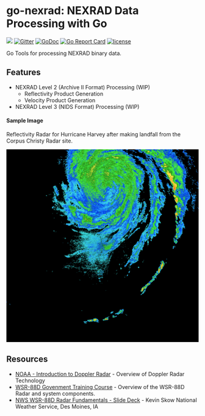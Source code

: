 # go-nexrad: NEXRAD Data Processing with Go

![](https://img.shields.io/badge/status-alpha-red.svg?style=flat-square)
[![Gitter](https://img.shields.io/gitter/room/bwiggs/go-nexrad.svg?style=flat-square)](https://gitter.im/bwiggs/go-nexrad)
[![GoDoc](http://img.shields.io/badge/go-documentation-blue.svg?style=flat-square)](http://godoc.org/github.com/bwiggs/go-nexrad)
[![Go Report Card](https://goreportcard.com/badge/github.com/bwiggs/go-nexrad?style=flat-square)](https://goreportcard.com/report/github.com/bwiggs/go-nexrad)
[![license](https://img.shields.io/github/license/bwiggs/go-nexrad.svg?style=flat-square)](https://raw.githubusercontent.com/bwiggs/go-nexrad/master/LICENSE)

Go Tools for processing NEXRAD binary data. 

## Features

- NEXRAD Level 2 (Archive II Format) Processing (WIP)
	- Reflectivity Product Generation
	- Velocity Product Generation
- NEXRAD Level 3 (NIDS Format) Processing (WIP)

#### Sample Image

Reflectivity Radar for Hurricane Harvey after making landfall from the Corpus Christy Radar site.

![Hurricane Harvey after landfall](ref.png)


## Resources

- [NOAA - Introduction to Doppler Radar](http://www.srh.noaa.gov/jetstream/doppler/doppler_intro.html) - Overview of Doppler Radar Technology
- [WSR-88D Govenment Training Course](http://training.weather.gov/wdtd/courses/rac/intro/rda/index.html) - Overview of the WSR-88D Radar and system components.
- [NWS WSR-88D Radar Fundamentals - Slide Deck](https://www.meteor.iastate.edu/classes/mt432/lectures/ISURadarTalk_NWS_2013.pdf) - Kevin Skow National Weather Service, Des Moines, IA